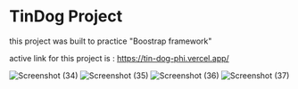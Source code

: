 # TinDog Project

this project was built to practice "Boostrap framework"

active link for this project is : https://tin-dog-phi.vercel.app/

![Screenshot (34)](https://github.com/Vargos98/TinDog/assets/127929058/995acded-7ff0-4bba-af74-c0fd5b3e3cce)
![Screenshot (35)](https://github.com/Vargos98/TinDog/assets/127929058/6b61725b-6c15-4c86-8b7b-bd5e9e8f91fd)
![Screenshot (36)](https://github.com/Vargos98/TinDog/assets/127929058/eba7a645-0f28-431e-8273-9c028ec38604)
![Screenshot (37)](https://github.com/Vargos98/TinDog/assets/127929058/6f589f04-74b0-4dfc-9af1-dbbe0faae4bd)

